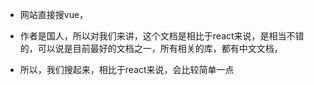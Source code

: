 - 网站直接搜vue，

- 作者是国人，所以对我们来讲，这个文档是相比于react来说，是相当不错的，可以说是目前最好的文档之一，所有相关的库，都有中文文档，

- 所以，我们搜起来，相比于react来说，会比较简单一点

